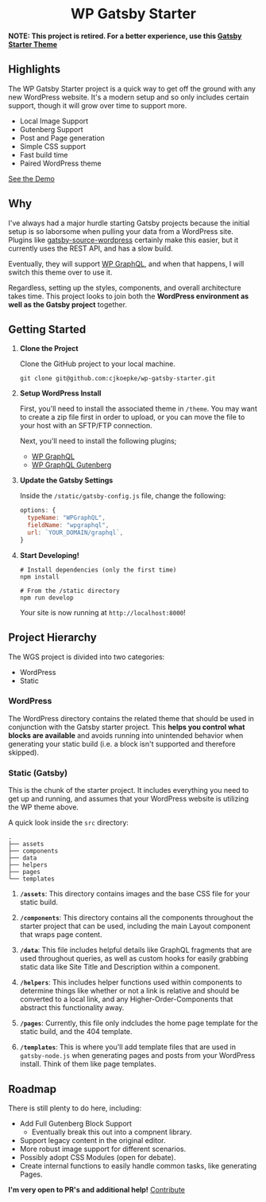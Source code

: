 <h1 align="center">
  WP Gatsby Starter
</h1>

**NOTE: This project is retired. For a better experience, use this [Gatsby Starter Theme](https://github.com/cjkoepke/gatsby-theme-wp-scaffold)**

## Highlights

The WP Gatsby Starter project is a quick way to get off the ground with any new WordPress website. It's a modern setup and so only includes certain support, though it will grow over time to support more.

- Local Image Support
- Gutenberg Support
- Post and Page generation
- Simple CSS support
- Fast build time
- Paired WordPress theme

[See the Demo](https://wgs.calvinkoepke.com)

## Why

I've always had a major hurdle starting Gatsby projects because the initial setup is so laborsome when pulling your data from a WordPress site. Plugins like [gatsby-source-wordpress]() certainly make this easier, but it currently uses the REST API, and has a slow build.

Eventually, they will support [WP GraphQL](https://github.com/wp-graphql/wp-graphql), and when that happens, I will switch this theme over to use it.

Regardless, setting up the styles, components, and overall architecture takes time. This project looks to join both the **WordPress environment as well as the Gatsby project** together.

## Getting Started

1.  **Clone the Project**

    Clone the GitHub project to your local machine.

    ```shell
    git clone git@github.com:cjkoepke/wp-gatsby-starter.git
    ```

2.  **Setup WordPress Install**

    First, you'll need to install the associated theme in `/theme`. You may want to create a zip file first in order to upload, or you can move the file to your host with an SFTP/FTP connection.

    Next, you'll need to install the following plugins;

    - [WP GraphQL](https://github.com/wp-graphql/wp-graphql)
    - [WP GraphQL Gutenberg](https://github.com/pristas-peter/wp-graphql-gutenberg)

3.  **Update the Gatsby Settings**

    Inside the `/static/gatsby-config.js` file, change the following:

    ```js
    options: {
      typeName: "WPGraphQL",
      fieldName: "wpgraphql",
      url: `YOUR_DOMAIN/graphql`,
    }
    ```

4.  **Start Developing!**

    ```shell
    # Install dependencies (only the first time)
    npm install

    # From the /static directory
    npm run develop
    ```

    Your site is now running at `http://localhost:8000`!

## Project Hierarchy

The WGS project is divided into two categories:

- WordPress
- Static

### WordPress

The WordPress directory contains the related theme that should be used in conjunction with the Gatsby starter project. This **helps you control what blocks are available** and avoids running into unintended behavior when generating your static build (i.e. a block isn't supported and therefore skipped).

### Static (Gatsby)

This is the chunk of the starter project. It includes everything you need to get up and running, and assumes that your WordPress website is utilizing the WP theme above.

A quick look inside the `src` directory:

```
.
├── assets
├── components
├── data
├── helpers
├── pages
└── templates
```

1.  **`/assets`**: This directory contains images and the base CSS file for your static build.

2.  **`/components`**: This directory contains all the components throughout the starter project that can be used, including the main Layout component that wraps page content.

3.  **`/data`**: This file includes helpful details like GraphQL fragments that are used throughout queries, as well as custom hooks for easily grabbing static data like Site Title and Description within a component.

4.  **`/helpers`**: This includes helper functions used within components to determine things like whether or not a link is relative and should be converted to a local link, and any Higher-Order-Components that abstract this functionality away.

5.  **`/pages`**: Currently, this file only indcludes the home page template for the static build, and the 404 template.

6.  **`/templates`**: This is where you'll add template files that are used in `gatsby-node.js` when generating pages and posts from your WordPress install. Think of them like page templates.

## Roadmap

There is still plenty to do here, including:

- Add Full Gutenberg Block Support
  - Eventually break this out into a compnent library.
- Support legacy content in the original editor.
- More robust image support for different scenarios.
- Possibly adopt CSS Modules (open for debate).
- Create internal functions to easily handle common tasks, like generating Pages.

**I'm very open to PR's and additional help!** [Contribute](https://github.com/cjkoepke/wp-gatsby-starter/pulls)
